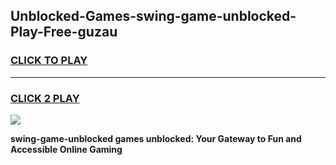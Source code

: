 
## Unblocked-Games-swing-game-unblocked-Play-Free-guzau
<h3>
<a href="https://premium76.site?title=swing-game-unblocked&ref=15A">CLICK TO PLAY</a></h3>
<hr>

<h3>
<a href="https://premium76.site?title=swing-game-unblocked&ref=15A">CLICK 2 PLAY</a>
  
</h3>

<a href="https://premium76.site?title=swing-game-unblocked&ref=15A"><img src="https://clearcache.store/games.png"></a>


**swing-game-unblocked games unblocked: Your Gateway to Fun and Accessible Online Gaming**
